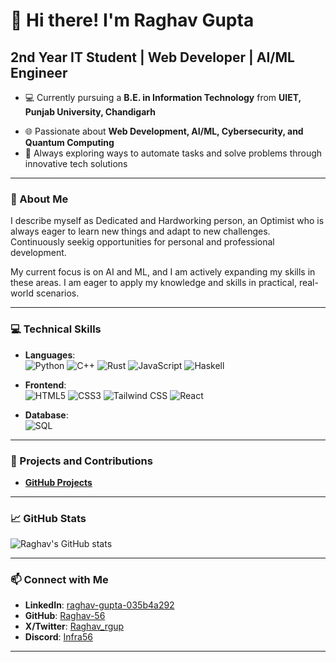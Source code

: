 <!-- ## Hi there 👋 -->

<!--
**Raghav-56/Raghav-56** is a ✨ _special_ ✨ repository because its `README.md` (this file) appears on your GitHub profile.

Here are some ideas to get you started:

- 🔭 I’m currently working on ...
- 🌱 I’m currently learning ...
- 👯 I’m looking to collaborate on ...
- 🤔 I’m looking for help with ...
- 💬 Ask me about ...
- 📫 How to reach me: ...
- 😄 Pronouns: ...
- ⚡ Fun fact: ...
-->

# 👋 Hi there! I'm Raghav Gupta

## 2nd Year IT Student | Web Developer | AI/ML Engineer

- 💻 Currently pursuing a **B.E. in Information Technology** from **UIET, Punjab University, Chandigarh**
<!-- - 🎓 **Reliance Foundation Scholar** -->
- 🌐 Passionate about **Web Development, AI/ML, Cybersecurity, and Quantum Computing**
- 🧩 Always exploring ways to automate tasks and solve problems through innovative tech solutions

---

### 🚀 About Me

I describe myself as Dedicated and Hardworking person, an Optimist who is always eager to learn new things and adapt to new challenges. Continuously seekig opportunities for personal and professional development.

My current focus is on AI and ML, and I am actively expanding my skills in these areas.
I am eager to apply my knowledge and skills in practical, real-world scenarios.

---

### 💻 Technical Skills

- **Languages**:  
  ![Python](https://img.shields.io/badge/Python-3776AB?style=flat&logo=python&logoColor=white)
  ![C++](https://img.shields.io/badge/C++-00599C?style=flat&logo=c%2B%2B&logoColor=white)
  ![Rust](https://img.shields.io/badge/Rust-000000?style=flat&logo=rust&logoColor=white)
  ![JavaScript](https://img.shields.io/badge/JavaScript-F7DF1E?style=flat&logo=javascript&logoColor=black)
  ![Haskell](https://img.shields.io/badge/Haskell-5e5086?style=flat&logo=haskell&logoColor=white)

- **Frontend**:  
  ![HTML5](https://img.shields.io/badge/HTML5-E34F26?style=flat&logo=html5&logoColor=white)
  ![CSS3](https://img.shields.io/badge/CSS3-1572B6?style=flat&logo=css3&logoColor=white)
  ![Tailwind CSS](https://img.shields.io/badge/Tailwind_CSS-38B2AC?style=flat&logo=tailwind-css&logoColor=white)
  ![React](https://img.shields.io/badge/React-61DAFB?style=flat&logo=react&logoColor=black)

- **Database**:  
  ![SQL](https://img.shields.io/badge/SQL-4479A1?style=flat&logo=postgresql&logoColor=white)

---

### 🌟 Projects and Contributions

- **[GitHub Projects](https://github.com/Raghav-56?tab=repositories)**  
<!-- - My GitHub is home to various **web development projects**, **AI models**, and other **open-source contributions**.
- **Current Focus**: Working on **enhancing cybersecurity skills** and **contributing to open-source** in fields like **web development** and **AI/ML**. -->

---

### 📈 GitHub Stats

![Raghav's GitHub stats](https://github-readme-stats.vercel.app/api?username=Raghav-56&show_icons=true&hide=stars&theme=default)

---

### 📫 Connect with Me

- **LinkedIn**: [raghav-gupta-035b4a292](https://www.linkedin.com/in/raghav-gupta-035b4a292)
- **GitHub**: [Raghav-56](https://github.com/Raghav-56)
- **X/Twitter**: [Raghav_rgup](https://x.com/Raghav_rgup)
- **Discord**: [Infra56](https://discordapp.com/users/Infra56)

---
